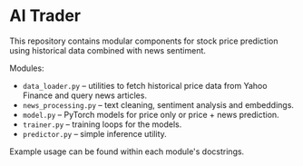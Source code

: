# AI Trader

This repository contains modular components for stock price prediction using historical data combined with news sentiment.

Modules:
- `data_loader.py` – utilities to fetch historical price data from Yahoo Finance and query news articles.
- `news_processing.py` – text cleaning, sentiment analysis and embeddings.
- `model.py` – PyTorch models for price only or price + news prediction.
- `trainer.py` – training loops for the models.
- `predictor.py` – simple inference utility.

Example usage can be found within each module's docstrings.
